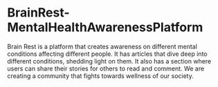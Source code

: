 # BrainRest-MentalHealthAwarenessPlatform
Brain Rest is a platform that creates awareness on different mental conditions affecting different people. It has articles that dive deep into different conditions, shedding light on them. It also has a section where users can share their stories for others to read and comment. We are creating a community that fights towards wellness of our society.
